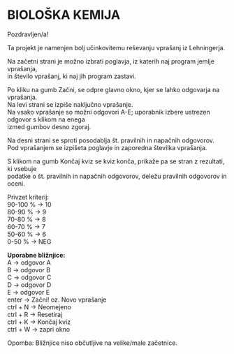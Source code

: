 BIOLOŠKA KEMIJA
===============
Pozdravljen/a!

Ta projekt je namenjen bolj učinkovitemu reševanju vprašanj iz Lehningerja.

Na začetni strani je možno izbrati poglavja, iz katerih naj program jemlje vprašanja,  
in število vprašanj, ki naj jih program zastavi.

Po kliku na gumb Začni, se odpre glavno okno, kjer se lahko odgovarja na vprašanja.  
Na levi strani se izpiše naključno vprašanje.  
Na vsako vprašanje so možni odgovori A-E; uporabnik izbere ustrezen odgovor s klikom na enega  
izmed gumbov desno zgoraj.

Na desni strani se sproti posodablja št. pravilnih in napačnih odgovorov.  
Pod vprašanjem se izpišeta poglavje in zaporedna številka vprašanja.

S klikom na gumb Končaj kviz se kviz konča, prikaže pa se stran z rezultati, ki vsebuje  
podatke o št. pravilnih in napačnih odgovorov, deležu pravilnih odgovorov in oceni.

Privzet kriterij:  
90-100 % -> 10  
80-90 % -> 9  
70-80 % -> 8  
60-70 % -> 7  
50-60 % -> 6  
0-50 % -> NEG  

**Uporabne bližnjice:**  
A -> odgovor A  
B -> odgovor B  
C -> odgovor C  
D -> odgovor D  
E -> odgovor E  
enter -> Začni! oz. Novo vprašanje  
ctrl + N -> Neomejeno  
ctrl + R -> Resetiraj  
ctrl + K -> Končaj kviz  
ctrl + W -> zapri okno  

Opomba: Bližnjice niso občutljive na velike/male začetnice.
